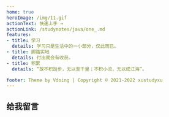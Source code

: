 ```yaml
---
home: true
heroImage: /img/11.gif
actionText: 快速上手 →
actionLink: /studynotes/java/one_.md
features:
- title: 学习
  details: 学习只是生活中的一小部分，仅此而已。
- title: 脚踏实地
  details: 付出就会有收获。
- title: 积累
  details: “故不积跬步，无以至千里；不积小流，无以成江海”。

footer: Theme by Vdoing | Copyright © 2021-2022 xustudyxu 
---
```


## 给我留言

<Vssue title="Vssue Demo20"/>


